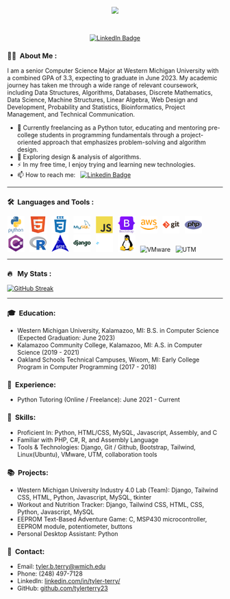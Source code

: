 <div align="center">
  <p align="center"><img src="https://media.giphy.com/media/hHxTQkcjmHUTC/giphy.gif" width="300"/></p>
  
  <p align="center"><img src="https://komarev.com/ghpvc/?username=tylerterry23&style=flat-square&color=blue" alt=""></p>

  <div id="badges">
    <a href="https://www.linkedin.com/in/tyler-terry/">
      <img src="https://img.shields.io/badge/LinkedIn-blue?style=for-the-badge&logo=linkedin&logoColor=white" alt="LinkedIn Badge"/>
    </a>
  </div>
  
</div>

### :man_technologist: &nbsp;About Me :

I am a senior Computer Science Major at Western Michigan University with a combined GPA of 3.3, expecting to graduate in June 2023. My academic journey has taken me through a wide range of relevant coursework, including Data Structures, Algorithms, Databases, Discrete Mathematics, Data Science, Machine Structures, Linear Algebra, Web Design and Development, Probability and Statistics, Bioinformatics, Project Management, and Technical Communication.

- 🔭 Currently freelancing as a Python tutor, educating and mentoring pre-college students in programming fundamentals through a project-oriented approach that emphasizes problem-solving and algorithm design.
- 🌱 Exploring design & analysis of algorithms.
- ⚡ In my free time, I enjoy trying and learning new technologies.
- 📫 How to reach me: &nbsp; [![Linkedin Badge](https://img.shields.io/badge/-Tyler-blue?style=flat&logo=Linkedin&logoColor=white)](https://www.linkedin.com/in/tyler-terry/)

---

### 🛠 &nbsp;Languages and Tools :

<p>
<img src="https://github.com/devicons/devicon/blob/master/icons/python/python-original-wordmark.svg" title="Python" alt="Python" width="40" height="40"/>
  &nbsp;
<img src="https://github.com/devicons/devicon/blob/master/icons/html5/html5-original.svg" title="HTML5" alt="HTML" width="40" height="40"/>
  &nbsp;
<img src="https://github.com/devicons/devicon/blob/master/icons/css3/css3-plain-wordmark.svg"  title="CSS3" alt="CSS" width="40" height="40"/>
  &nbsp;
<img src="https://github.com/devicons/devicon/blob/master/icons/mysql/mysql-original-wordmark.svg" title="MySQL"  alt="MySQL" width="40" height="40"/>
  &nbsp;
<img src="https://github.com/devicons/devicon/blob/master/icons/javascript/javascript-original.svg" title="JavaScript" alt="JavaScript" width="40" height="40"/>
  &nbsp;
<img src="https://github.com/devicons/devicon/blob/master/icons/bootstrap/bootstrap-original-wordmark.svg" title="Bootstrap"  alt="Bootstrap" width="40" height="40"/>
  &nbsp;
<img src="https://github.com/devicons/devicon/blob/master/icons/amazonwebservices/amazonwebservices-plain-wordmark.svg" title="AWS" alt="AWS" width="40" height="40"/>
  &nbsp;
<img src="https://github.com/devicons/devicon/blob/master/icons/git/git-original-wordmark.svg" title="Git" alt="Git" width="40" height="40"/>
  &nbsp;
<img src="https://github.com/devicons/devicon/blob/master/icons/php/php-original.svg" title="PHP" alt="PHP" width="40" height="40"/>
  &nbsp;
<img src="https://github.com/devicons/devicon/blob/master/icons/csharp/csharp-original.svg" title="C#" alt="C#" width="40" height="40"/>
  &nbsp;
<img src="https://github.com/devicons/devicon/blob/master/icons/r/r-original.svg" title="R" alt="R" width="40" height="40"/>
  &nbsp;
<img src="https://github.com/devicons/devicon/blob/master/icons/assembly/assembly-original.svg" title="Assembly Language" alt="Assembly Language" width="40" height="40"/>
  &nbsp;
<img src="https://github.com/devicons/devicon/blob/master/icons/django/django-plain-wordmark.svg" title="Django" alt="Django" width="40" height="40"/>
  &nbsp;
<img src="https://github.com/devicons/devicon/blob/master/icons/tailwindcss/tailwindcss-original-wordmark.svg" title="Tailwind CSS" alt="Tailwind CSS" width="40" height="40"/>
  &nbsp;
<img src="https://github.com/devicons/devicon/blob/master/icons/linux/linux-original.svg" title="Linux (Ubuntu)" alt="Linux (Ubuntu)" width="40" height="40"/>
  &nbsp;
<img src="https://github.com/devicons/devicon/blob/master/icons/vmware/vmware-original.svg" title="VMware" alt="VMware" width="40" height="40"/>
  &nbsp;
<img src="https://github.com/devicons/devicon/blob/master/icons/utm/utm-original.svg" title="UTM" alt="UTM" width="40" height="40"/>
  &nbsp;
</p>

---

### 🔥 &nbsp; My Stats :
[![GitHub Streak](http://github-readme-streak-stats.herokuapp.com?user=tylerterry23&theme=dark&background=000000)](https://git.io/streak-stats)

---

### 🎓 &nbsp;Education:

- Western Michigan University, Kalamazoo, MI: B.S. in Computer Science (Expected Graduation: June 2023)
- Kalamazoo Community College, Kalamazoo, MI: A.S. in Computer Science (2019 - 2021)
- Oakland Schools Technical Campuses, Wixom, MI: Early College Program in Computer Programming (2017 - 2018)

### 💼 &nbsp;Experience:

- Python Tutoring (Online / Freelance): June 2021 - Current

### 🎯 &nbsp;Skills:

- Proficient In: Python, HTML/CSS, MySQL, Javascript, Assembly, and C
- Familiar with PHP, C#, R, and Assembly Language
- Tools & Technologies: Django, Git / Github, Bootstrap, Tailwind, Linux(Ubuntu), VMware, UTM, collaboration tools

### 📚 &nbsp;Projects:

- Western Michigan University Industry 4.0 Lab (Team): Django, Tailwind CSS, HTML, Python, Javascript, MySQL, tkinter
- Workout and Nutrition Tracker: Django, Tailwind CSS, HTML, CSS, Python, Javascript, MySQL
- EEPROM Text-Based Adventure Game: C, MSP430 microcontroller, EEPROM module, potentiometer, buttons
- Personal Desktop Assistant: Python

### 📧 &nbsp;Contact:

- Email: tyler.b.terry@wmich.edu
- Phone: (248) 497-7128
- LinkedIn: [linkedin.com/in/tyler-terry/](https://www.linkedin.com/in/tyler-terry/)
- GitHub: [github.com/tylerterry23](https://github.com/tylerterry23)


